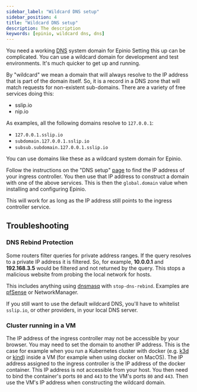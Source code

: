 ```yaml
---
sidebar_label: "Wildcard DNS setup"
sidebar_position: 4
title: "Wildcard DNS setup"
description: The description
keywords: [epinio, wildcard dns, dns]
---
```


You need a working [DNS](dns_setup.md) system domain for Epinio
Setting this up can be complicated.
You can use a wildcard domain for development and test environments.
It's much quicker to get up and running.

By "wildcard" we mean a domain that will always resolve to the IP address that is part of the domain itself.
So, it is a record in a DNS zone that will match requests for non-existent sub-domains.
There are a variety of free services doing this:

- sslip.io
- nip.io

As examples, all the following domains resolve to `127.0.0.1`:

- `127.0.0.1.sslip.io`
- `subdomain.127.0.0.1.sslip.io`
- `subsub.subdomain.127.0.0.1.sslip.io`

You can use domains like these as a wildcard system domain for Epinio.

Follow the instructions on the "DNS setup" [page](dns_setup.md#ingress-controller-ip-address) to find the IP address of your ingress controller.
You then use that IP address to construct a domain with one of the above services.
This is then the `global.domain` value when installing and configuring Epinio.

This will work for as long as the IP address still points to the ingress controller service.

## Troubleshooting

### DNS Rebind Protection

Some routers filter queries for private address ranges.
If the query resolves to a private IP address it is filtered.
So, for example, **10.0.0.1** and **192.168.3.5** would be filtered and not returned by the query.
This stops a malicious website from probing the local network for hosts.

This includes anything using [dnsmasq](https://thekelleys.org.uk/dnsmasq/docs/dnsmasq-man.html) with `stop-dns-rebind`. Examples are [pfSense](https://docs.netgate.com/pfsense/en/latest/services/dns/rebinding.html) or NetworkManager.

If you still want to use the default wildcard DNS, you'll have to whitelist `sslip.io`, or other providers, in your local DNS server.

### Cluster running in a VM

The IP address of the ingress controller may not be accessible by your browser. You may need to set the domain to another IP address.
This is the case for example when you run a Kubernetes cluster with docker (e.g. [k3d](https://k3d.io/) or [kind](https://github.com/kubernetes-sigs/kind)) inside a VM (for example when using docker on MacOS).
The IP address assigned to the ingress controller is the IP address of the docker container. This IP address is not accessible from your host.
You then need to bind the container's ports `80` and `443` to the VM's ports `80` and `443`. Then use the VM's IP address when constructing the wildcard domain.
